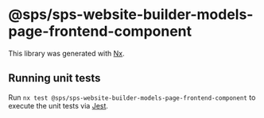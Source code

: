 # @sps/sps-website-builder-models-page-frontend-component

This library was generated with [Nx](https://nx.dev).

## Running unit tests

Run `nx test @sps/sps-website-builder-models-page-frontend-component` to execute the unit tests via [Jest](https://jestjs.io).

